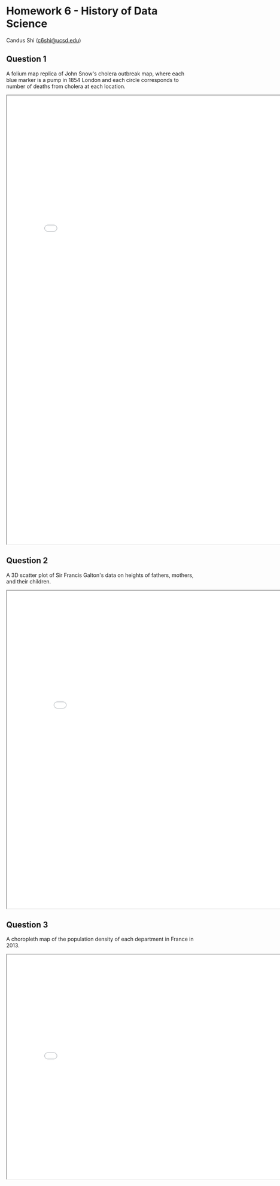 # Homework 6 - History of Data Science
Candus Shi (c6shi@ucsd.edu)

## Question 1
A folium map replica of John Snow's cholera outbreak map, where each blue marker is a pump in 1854 London and each circle corresponds to number of deaths from cholera at each location.
<iframe src='snow-map.html' width=800 height=1200 frameBorder=1></iframe>
<br>

## Question 2
A 3D scatter plot of Sir Francis Galton's data on heights of fathers, mothers, and their children.
<iframe src='galton-fig.html' width=850 height=850 frameBorder=1></iframe>
<br>

## Question 3
A choropleth map of the population density of each department in France in 2013.
<iframe src='france-fig.html' width=800 height=600 frameBorder=1></iframe>
